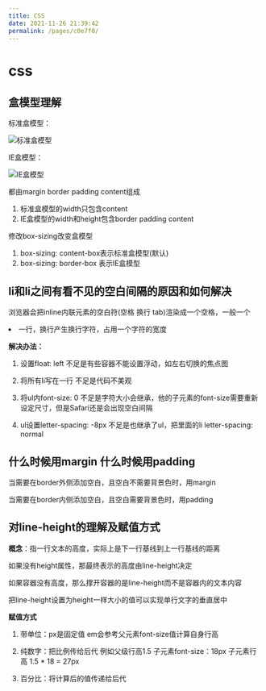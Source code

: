 ```yaml
---
title: CSS
date: 2021-11-26 21:39:42
permalink: /pages/c0e7f0/
---
```


# css

## 盒模型理解

标准盒模型：

![标准盒模型](https://cdn.nlark.com/yuque/0/2021/png/1190141/1633275705846-9486caae-5d9d-470d-b3de-08d2cc2e13cb.png)



IE盒模型：

![IE盒模型](https://cdn.nlark.com/yuque/0/2021/png/1190141/1633275723167-33329397-c32e-467d-bcc5-9111a15a986c.png)

都由margin border padding content组成

1. 标准盒模型的width只包含content
2. IE盒模型的width和height包含border padding content



修改box-sizing改变盒模型

1. box-sizing: content-box表示标准盒模型(默认)
2. box-sizing: border-box 表示IE盒模型



## li和li之间有看不见的空白间隔的原因和如何解决

浏览器会把inline内联元素的空白符(空格 换行 tab)渲染成一个空格，一般一个<li>一行，换行产生换行字符，占用一个字符的宽度

**解决办法：**

1. 设置float: left 不足是有些容器不能设置浮动，如左右切换的焦点图
2. 将所有li写在一行 不足是代码不美观

1. 将ul内font-size: 0 不足是字符大小会继承，他的子元素的font-size需要重新设定尺寸，但是Safari还是会出现空白间隔
2. ul设置letter-spacing: -8px 不足是也继承了ul，把里面的li  letter-spacing: normal



## 什么时候用margin 什么时候用padding

当需要在border外侧添加空白，且空白不需要背景色时，用margin

当需要在border内侧添加空白，且空白需要背景色时，用padding



## 对line-height的理解及赋值方式

**概念**：指一行文本的高度，实际上是下一行基线到上一行基线的距离

如果没有height属性，那最终表示的高度由line-height决定

如果容器没有高度，那么撑开容器的是line-height而不是容器内的文本内容

把line-height设置为height一样大小的值可以实现单行文字的垂直居中



**赋值方式**

1. 带单位：px是固定值 em会参考父元素font-size值计算自身行高
2. 纯数字：把比例传给后代 例如父级行高1.5 子元素font-size：18px 子元素行高 1.5 * 18 = 27px

1. 百分比：将计算后的值传递给后代



## 
